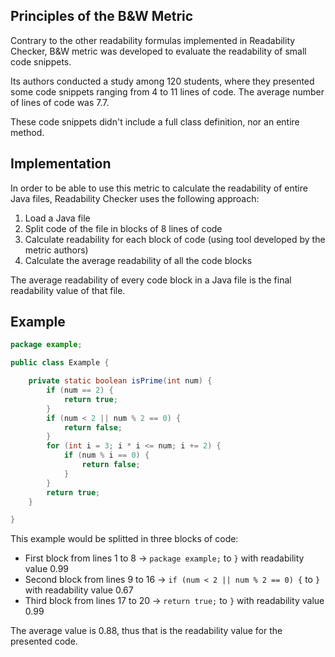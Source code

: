 ## Principles of the B&W Metric

Contrary to the other readability formulas implemented in Readability Checker, B&W metric was developed to evaluate the readability of small code snippets.

Its authors conducted a study among 120 students, where they presented some code snippets ranging from 4 to 11 lines of code. The average number of lines of code was 7.7.

These code snippets didn't include a full class definition, nor an entire method.

## Implementation

In order to be able to use this metric to calculate the readability of entire Java files, Readability Checker uses the following approach:

1. Load a Java file
2. Split code of the file in blocks of 8 lines of code
3. Calculate readability for each block of code (using tool developed by the metric authors)
4. Calculate the average readability of all the code blocks

The average readability of every code block in a Java file is the final readability value of that file.

## Example

```java
package example;

public class Example {

    private static boolean isPrime(int num) {
        if (num == 2) {
            return true;
        }
        if (num < 2 || num % 2 == 0) {
            return false;
        }
        for (int i = 3; i * i <= num; i += 2) {
            if (num % i == 0) {
                return false;
            }
        }
        return true;
    }

}

```

This example would be splitted in three blocks of code:

* First block from lines 1 to 8 -> `package example;` to `}` with readability value 0.99
* Second block from lines 9 to 16 -> `if (num < 2 || num % 2 == 0) {` to `}` with readability value 0.67
* Third block from lines 17 to 20 -> `return true;` to `}` with readability value 0.99

The average value is 0.88, thus that is the readability value for the presented code.

